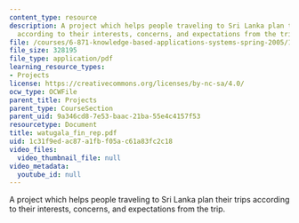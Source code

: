 ```yaml
---
content_type: resource
description: A project which helps people traveling to Sri Lanka plan their trips
  according to their interests, concerns, and expectations from the trip.
file: /courses/6-871-knowledge-based-applications-systems-spring-2005/1c31f9edac87a1fbf05ac61a83fc2c18_watugala_fin_rep.pdf
file_size: 328195
file_type: application/pdf
learning_resource_types:
- Projects
license: https://creativecommons.org/licenses/by-nc-sa/4.0/
ocw_type: OCWFile
parent_title: Projects
parent_type: CourseSection
parent_uid: 9a346cd8-7e53-baac-21ba-55e4c4157f53
resourcetype: Document
title: watugala_fin_rep.pdf
uid: 1c31f9ed-ac87-a1fb-f05a-c61a83fc2c18
video_files:
  video_thumbnail_file: null
video_metadata:
  youtube_id: null
---
```

A project which helps people traveling to Sri Lanka plan their trips according to their interests, concerns, and expectations from the trip.